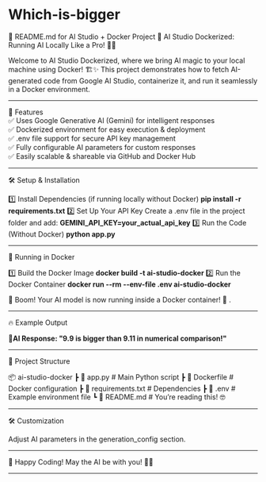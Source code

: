 # Which-is-bigger

📜 README.md for AI Studio + Docker Project
🚀 AI Studio Dockerized: Running AI Locally Like a Pro! 🧠💡

Welcome to AI Studio Dockerized, where we bring AI magic to your local machine using Docker! 🏗️✨ This project demonstrates how to fetch AI-generated code from Google AI Studio, containerize it, and run it seamlessly in a Docker environment.

---

🌟 Features  
✅ Uses Google Generative AI (Gemini) for intelligent responses  
✅ Dockerized environment for easy execution & deployment  
✅ .env file support for secure API key management  
✅ Fully configurable AI parameters for custom responses  
✅ Easily scalable & shareable via GitHub and Docker Hub  

---

🛠️ Setup & Installation  

1️⃣ Install Dependencies (if running locally without Docker)
**pip install -r requirements.txt**
2️⃣ Set Up Your API Key
Create a .env file in the project folder and add:
**GEMINI_API_KEY=your_actual_api_key**
3️⃣ Run the Code (Without Docker)
**python app.py**

---

🐳 Running in Docker

1️⃣ Build the Docker Image
**docker build -t ai-studio-docker**
2️⃣ Run the Docker Container
**docker run --rm --env-file .env ai-studio-docker**

🎉 Boom! Your AI model is now running inside a Docker container! 🚀 .

---

 🔥 Example Output

🤖**AI Response: "9.9 is bigger than 9.11 in numerical comparison!"**

---

📂 Project Structure

📦 ai-studio-docker
 ┣ 📜 app.py           # Main Python script
 ┣ 📜 Dockerfile       # Docker configuration
 ┣ 📜 requirements.txt # Dependencies
 ┣ 📜 .env             # Example environment file
 ┗ 📜 README.md        # You’re reading this! 🤓

---

🛠️ Customization

Adjust AI parameters in the generation_config section.

---

🚀 Happy Coding! May the AI be with you! 🤖✨


---









